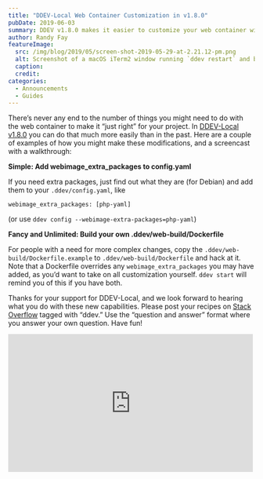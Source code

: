 ```yaml
---
title: "DDEV-Local Web Container Customization in v1.8.0"
pubDate: 2019-06-03
summary: DDEV v1.8.0 makes it easier to customize your web container with extra packages or custom Dockerfiles.
author: Randy Fay
featureImage:
  src: /img/blog/2019/05/screen-shot-2019-05-29-at-2.21.12-pm.png
  alt: Screenshot of a macOS iTerm2 window running `ddev restart` and building the `db`, `web`, and `dba` containers
  caption:
  credit:
categories:
  - Announcements
  - Guides
---
```


There’s never any end to the number of things you might need to do with the web container to make it “just right” for your project. In [DDEV-Local v1.8.0](https://github.com/drud/ddev/releases/tag/v1.8.0) you can do that much more easily than in the past. Here are a couple of examples of how you might make these modifications, and a screencast with a walkthrough:

**Simple: Add webimage_extra_packages to config.yaml**

If you need extra packages, just find out what they are (for Debian) and add them to your `.ddev/config.yaml`, like

`webimage_extra_packages: [php-yaml]`

(or use `ddev config --webimage-extra-packages=php-yaml`)

**Fancy and Unlimited: Build your own .ddev/web-build/Dockerfile**

For people with a need for more complex changes, copy the `.ddev/web-build/Dockerfile.example` to `.ddev/web-build/Dockerfile` and hack at it. Note that a Dockerfile overrides any `webimage_extra_packages` you may have added, as you’d want to take on all customization yourself. `ddev start` will remind you of this if you have both.

Thanks for your support for DDEV-Local, and we look forward to hearing what you do with these new capabilities. Please post your recipes on [Stack Overflow](https://stackoverflow.com/tags/ddev) tagged with “ddev.” Use the “question and answer” format where you answer your own question. Have fun!

<div class="video-container">
<iframe loading="lazy" width="500" height="281" src="https://www.youtube.com/embed/XD3KWlYCiCo?feature=oembed" frameborder="0" allow="accelerometer; autoplay; encrypted-media; gyroscope; picture-in-picture" allowfullscreen=""></iframe>
</div>
